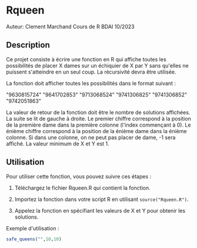 # Rqueen
Auteur: Clement Marchand
Cours de R BDAI 10/2023

## Description

Ce projet consiste à écrire une fonction en R qui affiche toutes les possibilités de placer X dames sur un échiquier de X par Y sans qu'elles ne puissent s'atteindre en un seul coup. La récursivité devra être utilisée.

La fonction doit afficher toutes les possibilités dans le format suivant :

"9630815724"
"9641702853"
"9713068524"
"9741306825"
"9741306852"
"9742051863"

La valeur de retour de la fonction doit être le nombre de solutions affichées. La suite se lit de gauche à droite. Le premier chiffre correspond à la position de la première dame dans la première colonne (l'index commençant à 0). Le énième chiffre correspond à la position de la énième dame dans la énième colonne. Si dans une colonne, on ne peut pas placer de dame, -1 sera affiché. La valeur minimum de X et Y est 1.

## Utilisation

Pour utiliser cette fonction, vous pouvez suivre ces étapes :

1. Téléchargez le fichier Rqueen.R qui contient la fonction.

2. Importez la fonction dans votre script R en utilisant `source("Rqueen.R")`.

3. Appelez la fonction en spécifiant les valeurs de X et Y pour obtenir les solutions.

Exemple d'utilisation :

```R
safe_queens("",10,10)
